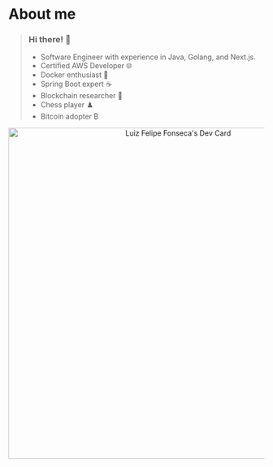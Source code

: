 # About me


> ### Hi there! 👋
> - Software Engineer with experience in Java, Golang, and Next.js.
> - Certified AWS Developer 🌐
> - Docker enthusiast 🐳
> - Spring Boot expert ☕
> - Blockchain researcher 🔗
> - Chess player ♟️
> - Bitcoin adopter ₿

<div align="center">
  <a href="https://app.daily.dev/luizfelipefonseca"><img src="https://api.daily.dev/devcards/v2/gb0TUVVPi5zNoLe7KQ0Qh.png?r=hef&type=wide" width="652" alt="Luiz Felipe Fonseca's Dev Card"/></a>
</div>
